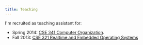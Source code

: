 ```yaml
---
title: Teaching
---
```

I'm recruited as teaching assistant for:

- Spring 2014: [CSE 341 Computer
  Organization](http://www.cse.buffalo.edu/~shambhu/cse34114/).
- Fall 2013: [CSE 321 Realtime and Embedded Operating
  Systems](http://www.cse.buffalo.edu/~bina/cse321/fall2013/index.html)
